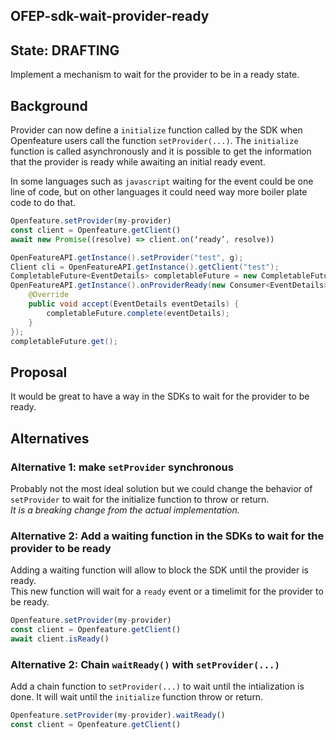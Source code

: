 ## OFEP-sdk-wait-provider-ready

## State: DRAFTING
Implement a mechanism to wait for the provider to be in a ready state.

## Background

Provider can now define a `initialize` function called by the SDK when Openfeature users call the function `setProvider(...)`. 
The `initialize` function is called asynchronously and it is possible to get the information that the provider is ready while awaiting an initial ready event.

In some languages such as `javascript` waiting for the event could be one line of code, but on other languages it could need way more boiler plate code to do that.
```javascript
Openfeature.setProvider(my-provider)
const client = Openfeature.getClient()
await new Promise((resolve) => client.on(‘ready’, resolve))
```

```java
OpenFeatureAPI.getInstance().setProvider("test", g);
Client cli = OpenFeatureAPI.getInstance().getClient("test");
CompletableFuture<EventDetails> completableFuture = new CompletableFuture<>();
OpenFeatureAPI.getInstance().onProviderReady(new Consumer<EventDetails>() {
    @Override
    public void accept(EventDetails eventDetails) {
        completableFuture.complete(eventDetails);
    }
});
completableFuture.get();
```

## Proposal
It would be great to have a way in the SDKs to wait for the provider to be ready.


## Alternatives

### Alternative 1: make `setProvider` synchronous
Probably not the most ideal solution but we could change the behavior of `setProvider` to wait for the initialize function to throw or return.  
*It is a breaking change from the actual implementation.*

### Alternative 2: Add a waiting function in the SDKs to wait for the provider to be ready
Adding a waiting function will allow to block the SDK until the provider is ready.  
This new function will wait for a `ready` event or a timelimit for the provider to be ready.  

```javascript
Openfeature.setProvider(my-provider)
const client = Openfeature.getClient()
await client.isReady()
```

### Alternative 2: Chain `waitReady()` with `setProvider(...)`
Add a chain function to `setProvider(...)` to wait until the intialization is done.
It will wait until the `initialize` function throw or return.

```javascript
Openfeature.setProvider(my-provider).waitReady()
const client = Openfeature.getClient()
```
